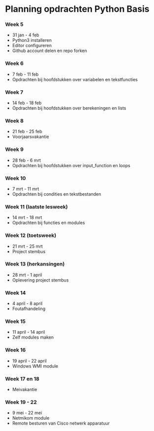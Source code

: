 # Planning opdrachten Python Basis

### Week 5
* 31 jan - 4 feb
* Python3 installeren
* Editor configureren
* Github account delen en repo forken

### Week 6 
* 7 feb - 11 feb  
* Opdrachten bij hoofdstukken over variabelen en tekstfuncties

### Week 7
* 14 feb - 18 feb  
* Opdrachten bij hoofdstukken over berekeningen en lists

### Week 8 
* 21 feb - 25 feb  
* Voorjaarsvakantie 

### Week 9
* 28 feb - 6 mrt  
* Opdrachten bij hoofdstukken over input_function en loops

### Week 10 
* 7 mrt - 11 mrt
* Opdrachten bij condities en tekstbestanden

### Week 11 (laatste lesweek)
* 14 mrt - 18 mrt
* Opdrachten bij functies en modules

### Week 12 (toetsweek)
* 21 mrt - 25 mrt
* Project stembus

### Week 13 (herkansingen)
* 28 mrt - 1 april
* Oplevering project stembus

### Week 14
* 4 april - 8 april
* Foutafhandeling

### Week 15
* 11 april - 14 april
* Zelf modules maken

### Week 16
* 19 april - 22 april
* Windows WMI module

### Week 17 en 18
* Meivakantie

### Week 19 - 22
* 9 mei - 22 mei
* Netmikom module
* Remote besturen van Cisco netwerk apparatuur
